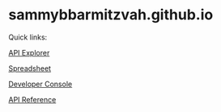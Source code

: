 # sammybbarmitzvah.github.io

Quick links: 

[API Explorer](https://developers.google.com/apis-explorer/#search/sheet/m/sheets/v4/sheets.spreadsheets.values.append?spreadsheetId=1OpsZ84MASlEOexzn6PGCynygfywM2Nk_lW2BVJSpC7Y&range=A1&includeValuesInResponse=false&insertDataOption=INSERT_ROWS&responseDateTimeRenderOption=SERIAL_NUMBER&responseValueRenderOption=FORMATTED_VALUE&valueInputOption=USER_ENTERED&_h=1&resource=%257B%250A++%2522majorDimension%2522%253A+%2522ROWS%2522%252C%250A++%2522values%2522%253A+%250A++%255B%250A++++%255B%2522Mrs.%2522%252C%2522Jeffery%2522%252C%2522Grandad%2522%252C%2522TRUE%2522%252C%2522%2522%252C%2522None%2522%250A++++%255D%250A++%255D%250A%257D&)

[Spreadsheet](https://docs.google.com/spreadsheets/d/1OpsZ84MASlEOexzn6PGCynygfywM2Nk_lW2BVJSpC7Y/edit#gid=0)

[Developer Console](https://console.cloud.google.com/apis/credentials?project=sammy-beck-bm)

[API Reference](https://developers.google.com/sheets/api/reference/rest/v4/spreadsheets.values/append)
